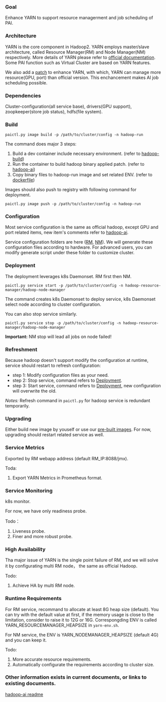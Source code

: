 
### Goal
Enhance YARN to support resource managerment and job scheduling of PAI.

### Architecture
YARN is the core component in Hadoop2. YARN employs master/slave architecture, called Resource Manager(RM) and Node Manager(NM) respectively. More details of YARN please refer to [official documentation](http://hadoop.apache.org/docs/current/). Some PAI function such as Virtual Cluster are based on YARN features.

We also add a [patch](https://issues.apache.org/jira/browse/YARN-7481) to enhance YARN, with which, YARN can manage more resource(GPU, port) than official version. This enchancement makes AI job scheduling possible. 

### Dependencies
Cluster-configuration(all service base), drivers(GPU support), zoopkeeper(store job status), hdfs(file system).

### Build
`
paictl.py image build -p /path/to/cluster/config -n hadoop-run
`

The command does major 3 steps:
1. Build a dev container include necessary environment. (refer to [hadoop-build](https://github.com/Microsoft/pai/tree/master/hadoop-ai/hadoop-build))
2. Run the container to build hadoop binary applied patch. (refer to [hadoop-ai](https://github.com/Microsoft/pai/tree/master/hadoop-ai))
3. Copy binary files to hadoop-run image and set related ENV. (refer to [dockerfile](https://github.com/Microsoft/pai/blob/master/pai-management/src/hadoop-run/dockerfile))

Images should also push to registry with following command for deployment.

`
paictl.py image push -p /path/to/cluster/config -n hadoop-run
`

### Configuration  
Most service configuration is the same as official hadoop, except GPU and port related items, new item's comments refer to [hadoop-ai](https://github.com/Microsoft/pai/blob/master/hadoop-ai/README.md). 


Service configuration folders are here ([RM](https://github.com/Microsoft/pai/tree/master/pai-management/bootstrap/hadoop-resource-manager/hadoop-resource-manager-configuration), [NM](https://github.com/Microsoft/pai/tree/master/pai-management/bootstrap/hadoop-node-manager/hadoop-node-manager-configuration)). We will generate these configuration files according to hardware. For advanced users, you can modify generate script under these folder to customize cluster.


### Deployment

The deployment leverages k8s Daemonset. RM first then NM.

`
paictl.py service start -p /path/to/cluster/config -n hadoop-resource-manager/hadoop-node-manager
`

The command creates k8s Daemonset to deploy service, k8s Daemonset select node according to cluster configuration.

You can also stop service similarly.


`
paictl.py service stop -p /path/to/cluster/config -n hadoop-resource-manager/hadoop-node-manager
`


**Important:** NM stop will lead all jobs on node failed!

### Refreshment

Because hadoop doesn't support modify the configuration at runtime, service should restart to refresh configuration:

* step 1: Modify configuration files as your need.
* step 2: Stop service, command refers to [Deployment](#Deployment). 
* step 3: Start service, command refers to [Deployment](#Deployment), new configuration will overwrite the old.

*Notes:* Refresh command in ` paictl.py ` for hadoop service is redundant temporarily.

### Upgrading

Either build new image by youself or use our [pre-built images](https://hub.docker.com/r/openpai/hadoop-run/). For now, upgrading should restart related service as well.

### Service Metrics

Exported by RM webapp address (default RM_IP:8088/jmx).

Toda:
1. Export YARN Metrics in Prometheus format.

### Service Monitoring

k8s monitor.

For now, we have only readiness probe.

Todo：
1. Liveness probe.
2. Finer and more robust probe.


### High Availability

Tha major issue of YARN is the single point failure of RM, and we will solve it by configurating multi RM node， the same as official Hadoop. 

Todo:
1. Achieve HA by multi RM node.

### Runtime Requirements
For RM service, recommand to allocate at least 8G heap size (default). You can try with the default value at first, if the memory usage is close to the limitation, consider to raise it to 12G or 16G. Correspongding ENV is called YARN_RESOURCEMANAGER_HEAPSIZE in ` yarn-env.sh `.

For NM service, the ENV is YARN_NODEMANAGER_HEAPSIZE (default 4G) and you can keep it.

Todo:
1. More accurate resource requirements.
2. Automatically configurate the requirements according to cluster size.

### Other information exists in current documents, or links to existing documents.

[hadoop-ai readme](https://github.com/Microsoft/pai/blob/master/hadoop-ai/README.md)